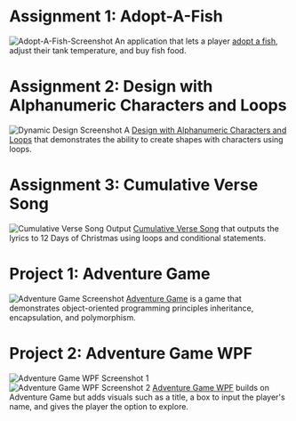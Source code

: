 # Assignment 1: Adopt-A-Fish
![Adopt-A-Fish-Screenshot](https://github.com/user-attachments/assets/2e7bdd94-dd5f-48a8-91e5-9ba9faa4e001)
An application that lets a player [adopt a fish](https://gist.github.com/Garcia-002/371d687d2bef0af89c86e547e45f7f75), adjust their tank temperature, and buy fish food.

# Assignment 2: Design with Alphanumeric Characters and Loops
![Dynamic Design Screenshot](https://github.com/user-attachments/assets/15312821-d303-46dd-b5a0-0b7f402fc226)
A [Design with Alphanumeric Characters and Loops](https://gist.github.com/Garcia-002/780d96dd95a5b52c3ecd515dbedf510f) that demonstrates the ability to create shapes with characters using loops.

# Assignment 3: Cumulative Verse Song
![Cumulative Verse Song Output](https://github.com/user-attachments/assets/689bd4f9-ad27-496b-b3ec-3bb7a4672175)
[Cumulative Verse Song](https://gist.github.com/Garcia-002/7e3474306fd897b43b2975cf81d38b2f) that outputs the lyrics to 12 Days of Christmas using loops and conditional statements.

# Project 1: Adventure Game
![Adventure Game Screenshot](https://github.com/user-attachments/assets/3c0ac666-fad9-45ba-b4f9-f6ea6ef05863)
[Adventure Game](https://gist.github.com/Garcia-002/62a013739ad2c1cfa006b73ce72032c0) is a game that demonstrates object-oriented programming principles inheritance, encapsulation, and polymorphism.

# Project 2: Adventure Game WPF
![Adventure Game WPF Screenshot 1](https://github.com/user-attachments/assets/5e5b1074-b025-42b0-b1ff-2e643dab469e)
![Adventure Game WPF Screenshot 2](https://github.com/user-attachments/assets/6088eed7-603c-4659-8f49-75a022b3249f)
[Adventure Game WPF](https://gist.github.com/Garcia-002/93504647c7329e6f77f6d07a385eef57) builds on Adventure Game but adds visuals such as a title, a box to input the player's name, and gives the player the option to explore.
